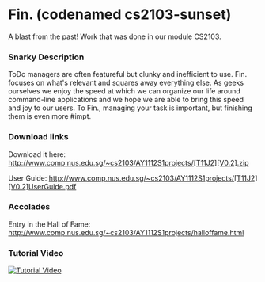 Fin. (codenamed cs2103-sunset)
==============================

A blast from the past! Work that was done in our module CS2103.

### Snarky Description ###
ToDo managers are often featureful but clunky and inefficient to use. Fin.
focuses on what's relevant and squares away everything else. As geeks ourselves
we enjoy the speed at which we can organize our life around command-line
applications and we hope we are able to bring this speed and joy to our users.
To Fin., managing your task is important, but finishing them is even more #impt.

### Download links ###
Download it here:
http://www.comp.nus.edu.sg/~cs2103/AY1112S1projects/[T11J2][V0.2].zip

User Guide:
http://www.comp.nus.edu.sg/~cs2103/AY1112S1projects/[T11J2][V0.2]UserGuide.pdf

### Accolades ###
Entry in the Hall of Fame:
http://www.comp.nus.edu.sg/~cs2103/AY1112S1projects/halloffame.html

### Tutorial Video ###
[![Tutorial Video](http://img.youtube.com/vi/qNfhTOHNmBc/0.jpg)](http://www.youtube.com/watch?v=qNfhTOHNmBc)
